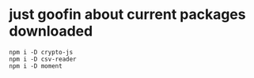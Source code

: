 # just goofin about current packages downloaded
```
npm i -D crypto-js
npm i -D csv-reader
npm i -D moment
```